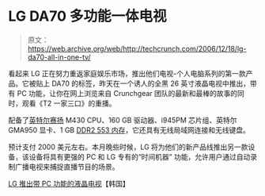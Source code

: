 # LG DA70 多功能一体电视

> 原文：<https://web.archive.org/web/http://techcrunch.com/2006/12/18/lg-da70-all-in-one-tv/>

看起来 LG 正在努力重返家庭娱乐市场，推出他们电视-个人电脑系列的第一款产品。它被贴上 DA70 的标签，昨天在一个诱人的全黑 26 英寸液晶电视中推出，带有 PC 功能，让你在网上浏览来自 Crunchgear 团队的最新和最棒的故事的同时，观看《T2 一家三口》的重播。

配备了[英特尔赛扬](https://web.archive.org/web/20150929000325/http://crunchgear.pbwiki.com/Intel) M430 CPU、160 GB 驱动器、i945PM 芯片组、英特尔 GMA950 显卡、1 GB [DDR2 553 内存](https://web.archive.org/web/20150929000325/http://crunchgear.pbwiki.com/DDR)，它还具有无线局域网连接和无线键盘。

预计支付 2000 美元左右。本月晚些时候，LG 将为他们的新产品线推出另一款设备，该设备将具有更强的 PC 和 LG 专有的“时间机器”
功能，允许用户通过自动录制广播电视来捕捉直播节目的场景。

[LG 推出带 PC 功能的液晶电视](https://web.archive.org/web/20150929000325/http://www.koreaherald.co.kr/SITE/data/html_dir/2006/12/18/200612180053.asp)【韩国】